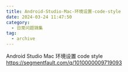 ```yaml
---
title: Android-Studio-Mac-环境设置-code-style
date: 2024-03-24 11:47:50
category:
  - 日常问题锦集
tag:
  - archive
---
```

Android Studio Mac 环境设置 code style
https://segmentfault.com/q/1010000009719093
